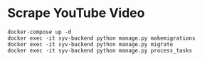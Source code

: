 # Scrape YouTube Video


```doctest
docker-compose up -d
docker exec -it syv-backend python manage.py makemigrations
docker exec -it syv-backend python manage.py migrate
docker exec -it syv-backend python manage.py process_tasks
```
